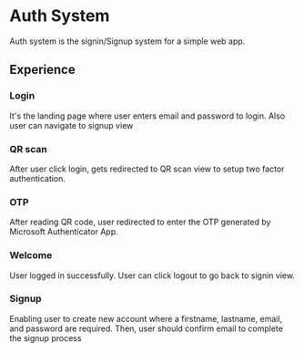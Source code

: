 # Auth System
Auth system is the signin/Signup system for a simple web app.

## Experience

### Login
It's the landing page where user enters email and password to login. Also user can navigate to signup view

### QR scan
After user click login, gets redirected to QR scan view to setup two factor authentication.

### OTP
After reading QR code, user redirected to enter the OTP generated by Microsoft Authenticator App.

### Welcome
User logged in successfully. User can click logout to go back to signin view.

### Signup
Enabling user to create new account where a firstname, lastname, email, and password are required. Then, user should confirm email to complete the signup process